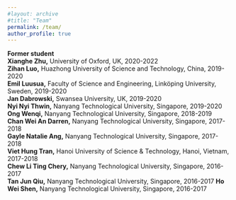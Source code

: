 ```yaml
---
#layout: archive
#title: "Team"
permalink: /team/
author_profile: true
---
```


<b>Former student</b>  
<b>Xianghe Zhu,</b> University of Oxford, UK, 2020-2022  
<b>Zihan Luo,</b> Huazhong University of Science and Technology, China, 2019-2020  
<b>Emil Luusua,</b>  Faculty of Science and Engineering, Linköping University, Sweden, 2019-2020  
<b>Jan Dabrowski,</b> Swansea University, UK, 2019-2020  
<b>Nyi Nyi Thwin,</b> Nanyang Technological University, Singapore, 2019-2020
<b>Ong Wenqi,</b> Nanyang Technological University, Singapore, 2018-2019  
<b>Chan Wei An Darren,</b> Nanyang Technological University, Singapore, 2017-2018   
<b>Gayle Natalie Ang,</b> Nanyang Technological University, Singapore, 2017-2018   
<b>Viet Hung Tran,</b> Hanoi University of Science & Technology, Hanoi, Vietnam, 2017-2018    
<b>Chew Li Ting Chery,</b> Nanyang Technological University, Singapore, 2016-2017   
<b>Tan Jun Qiu,</b> Nanyang Technological University, Singapore, 2016-2017
<b>Ho Wei Shen,</b> Nanyang Technological University, Singapore, 2016-2017   
